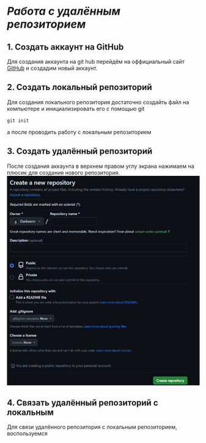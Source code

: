 # ***Работа с удалённым репозиторием***
## 1. Создать аккаунт на GitHub
Для создания аккаунта на git hub перейдём на оффициальный сайт [GitHub](https://github.com) и создадим новый аккаунт.
## 2. Создать локальный репозиторий
Для создания локального репозитория достаточно создайть файл на компьютере и инициализировать его с помощью git
```
git init
```
а после проводить работу с локальным репозиторием
## 3. Создать удалённый репозиторий
После создания аккаунта в верхнем правом углу экрана нажимаем на плюсик для создания нового репозитория.
![Скриншот1](create-new-rep.png)
## 4. Связать удалённый репозиторий с локальным
Для связи удалённого репозитория с локальным репозиторием, воспользуемся 